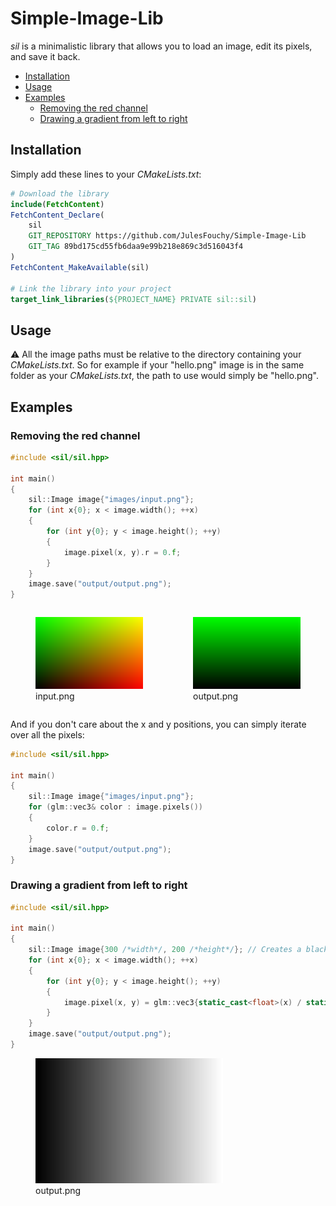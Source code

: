 # Simple-Image-Lib

*sil* is a minimalistic library that allows you to load an image, edit its pixels, and save it back.

- [Installation](#installation)
- [Usage](#usage)
- [Examples](#examples)
  - [Removing the red channel](#removing-the-red-channel)
  - [Drawing a gradient from left to right](#drawing-a-gradient-from-left-to-right)

## Installation

Simply add these lines to your *CMakeLists.txt*:

```cmake
# Download the library
include(FetchContent)
FetchContent_Declare(
    sil
    GIT_REPOSITORY https://github.com/JulesFouchy/Simple-Image-Lib
    GIT_TAG 89bd175cd55fb6daa9e99b218e869c3d516043f4
)
FetchContent_MakeAvailable(sil)

# Link the library into your project
target_link_libraries(${PROJECT_NAME} PRIVATE sil::sil)
```

## Usage

⚠️ All the image paths must be relative to the directory containing your *CMakeLists.txt*. So for example if your "hello.png" image is in the same folder as your *CMakeLists.txt*, the path to use would simply be "hello.png".

## Examples

### Removing the red channel

```cpp
#include <sil/sil.hpp>

int main()
{
    sil::Image image{"images/input.png"};
    for (int x{0}; x < image.width(); ++x)
    {
        for (int y{0}; y < image.height(); ++y)
        {
            image.pixel(x, y).r = 0.f;
        }
    }
    image.save("output/output.png");
}
```

<div style="display:flex;">

<figure>
  <img src="./tests/images/test.png" alt="input" />
  <figcaption>input.png</figcaption>
</figure>

<figure>
  <img src="./tests/output/UseCase_RemoveRedChannel.png" alt="output" />
  <figcaption>output.png</figcaption>
</figure>

</div>

And if you don't care about the x and y positions, you can simply iterate over all the pixels:

```cpp
#include <sil/sil.hpp>

int main()
{
    sil::Image image{"images/input.png"};
    for (glm::vec3& color : image.pixels())
    {
        color.r = 0.f;
    }
    image.save("output/output.png");
}
```

### Drawing a gradient from left to right

```cpp
#include <sil/sil.hpp>

int main()
{
    sil::Image image{300 /*width*/, 200 /*height*/}; // Creates a black image with the given size.
    for (int x{0}; x < image.width(); ++x)
    {
        for (int y{0}; y < image.height(); ++y)
        {
            image.pixel(x, y) = glm::vec3{static_cast<float>(x) / static_cast<float>(image.width() - 1)};
        }
    }
    image.save("output/output.png");
}
```

<figure>
  <img src="./tests/output/UseCase_DrawGradientLeftToRight.png" alt="output" />
  <figcaption>output.png</figcaption>
</figure>